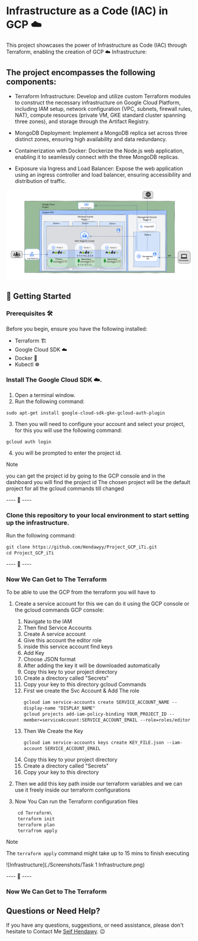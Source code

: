 # Infrastructure as a Code (IAC) in GCP ☁️

This project showcases the power of Infrastructure as Code (IAC) through Terraform, enabling the creation of GCP ☁️ Infrastructure:

## The project encompasses the following components:

- Terraform Infrastructure: Develop and utilize custom Terraform modules to construct the necessary infrastructure on Google Cloud Platform, including IAM setup, network configuration (VPC, subnets, firewall rules, NAT), compute resources (private VM, GKE standard cluster spanning three zones), and storage through the Artifact Registry.

- MongoDB Deployment: Implement a MongoDB replica set across three distinct zones, ensuring high availability and data redundancy.

- Containerization with Docker: Dockerize the Node.js web application, enabling it to seamlessly connect with the three MongoDB replicas.

- Exposure via Ingress and Load Balancer: Expose the web application using an ingress controller and load balancer, ensuring accessibility and distribution of traffic.

![Requirements](./Req/Requirements.png)

## 🚀 Getting Started

### Prerequisites  🛠️

Before you begin, ensure you have the following installed:

- Terraform 🏗️
- Google Cloud SDK ☁️
- Docker  🐋
- Kubectl ☸

### Install The Google Cloud SDK ☁️.

1. Open a terminal window.
2. Run the following command:
   
  ```
  sudo apt-get install google-cloud-sdk-gke-gcloud-auth-plugin
  ```
3. Then you will need to configure your account and select your project, for this you will use the following command:

  ```
  gcloud auth login
  ```
4. you will be prompted to enter the project id.
> [!NOTE]
> you can get the project id by going to the GCP console and in the dashboard you will find the project id
> The chosen project will be the default project for all the gcloud commands till changed

---- 🌟 ----

### Clone this repository to your local environment to start setting up the infrastructure.

Run the following command:
  ```
  git clone https://github.com/Hendawyy/Project_GCP_iTi.git
  cd Project_GCP_iTi
  ```

---- 🌟 ----

### Now We Can Get to The Terraform

To be able to use the GCP from the terraform you will have to
1. Create a service account for this we can do it using the GCP console or the gcloud commands
   GCP console:
    1. Navigate to the IAM
    2. Then find Service Accounts
    3. Create A service account
    4. Give this account the editor role
    5. inside this service account find keys
    6. Add Key
    7. Choose JSON format
    8. After adding the key it will be downloaded automatically
    9. Copy this key to your project directory
    10. Create a directory called "Secrets"
    11. Copy your key to this directory
   gcloud Commands
    1. First we create the Svc Account & Add The role
       ```
       gcloud iam service-accounts create SERVICE_ACCOUNT_NAME --display-name "DISPLAY_NAME"
       gcloud projects add-iam-policy-binding YOUR_PROJECT_ID --member=serviceAccount:SERVICE_ACCOUNT_EMAIL --role=roles/editor
       ```
    2. Then We Create the Key
        ```
        gcloud iam service-accounts keys create KEY_FILE.json --iam-account SERVICE_ACCOUNT_EMAIL
        ```
    3. Copy this key to your project directory
    4. Create a directory called "Secrets"
    5. Copy your key to this directory

2. Then we add this key path inside our terraform variables and we can use it freely inside our terraform configurations
3. Now You Can run the Terraform configuration files
   ```
    cd Terraform\
    terraform init
    terraform plan
    terrafrom apply
    ```

> [!NOTE]
> The ``` terraform apply ``` command might take up to 15 mins to finish executing

![Infrastructure](./Screenshots/Task 1 Infrastructure.png)

---- 🌟 ----

### Now We Can Get to The Terraform



## Questions or Need Help?

If you have any questions, suggestions, or need assistance, please don't hesitate to Contact Me [Seif Hendawy](mailto:seifhendawy1@gmail.com). 😉

